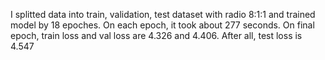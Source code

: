 
I splitted data into train, validation, test dataset with radio 8:1:1 and trained model by 18 epoches. On each epoch, it took about 277 seconds. 
On final epoch, train loss and val loss are 4.326 and 4.406.
After all, test loss is 4.547

